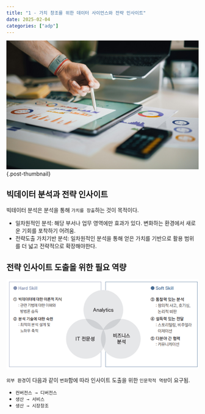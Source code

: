```yaml
---
title: "1 - 가치 창조를 위한 데이터 사이언스와 전략 인사이트"
date: 2025-02-04
categories: ["adp"]
---
```


![](/img/stat-thumb.jpg){.post-thumbnail}

## 빅데이터 분석과 전략 인사이트

빅테이터 분석은 분석을 통해 `가치를 창출`하는 것이 목적이다.

- 일차원적인 분석: 해당 부서나 업무 영역에만 효과가 있다. 변화하는 환경에서 새로운 기회를 포착하기 어려움.
- 전략도출 가치기반 분석: 일차원적인 분석을 통해 얻은 가치를 기반으로 활용 범위를 더 넓고 전략적으로 확장해야한다.

## 전략 인사이트 도출을 위한 필요 역량

![데이터 사이언티스트의 요구 역량](img/2025-02-08-12-48-06.png)

`외부 환경`이 다음과 같이 `변화`함에 따라 인사이트 도출을 위한 `인문학적 역량`이 요구됨.

- `컨버전스 → 디버전스`
- `생산 → 서비스`
- `생산 → 시장창조`

